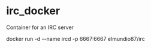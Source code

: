 irc_docker
==========

Container for an IRC server

docker run -d --name ircd -p 6667:6667 elmundio87/irc
